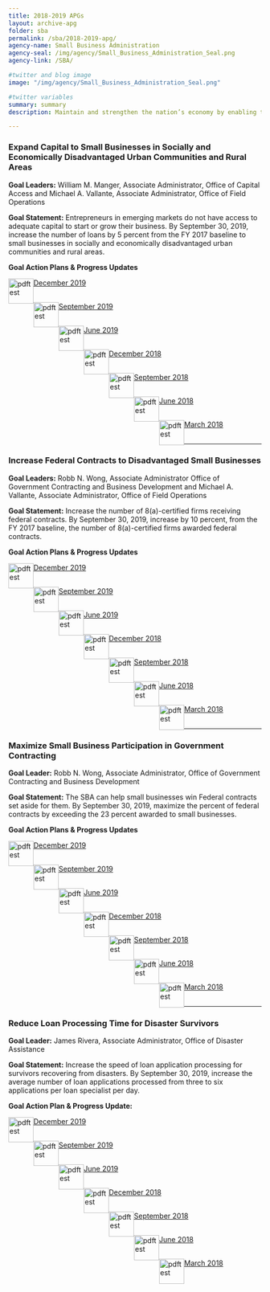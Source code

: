 ```yaml
---
title: 2018-2019 APGs
layout: archive-apg
folder: sba
permalink: /sba/2018-2019-apg/
agency-name: Small Business Administration
agency-seal: /img/agency/Small_Business_Administration_Seal.png
agency-link: /SBA/

#twitter and blog image
image: "/img/agency/Small_Business_Administration_Seal.png"

#twitter variables
summary: summary
description: Maintain and strengthen the nation’s economy by enabling the establishment and vitality of small business and by assisting in the economic recovery of communities after disasters.

---
```

<h3>Expand Capital to Small Businesses in Socially and Economically Disadvantaged Urban Communities and Rural Areas</h3>
<p><b>Goal Leaders:</b> William M. Manger, Associate Administrator, Office of Capital Access and Michael A. Vallante, Associate Administrator, Office of Field Operations</p>
<p><b>Goal Statement:</b>
Entrepreneurs in emerging markets do not have access to adequate capital to start or grow their business. By September 30, 2019, increase the number of loans by 5 percent from the FY 2017 baseline to small businesses in socially and economically disadvantaged urban communities and rural areas. </p>

<p><b>Goal Action Plans & Progress Updates</b></p>
<div class="usa-width-one-whole usa-media_block">
<div class= "usa-grid usa-graphic_list-row" style="padding-left:0rem;">

<div class="usa-width-one-half usa-media_block">
  <p style="margin-bottom:30px;"><img src="{{site.baseurl}}/img/PDF_icon.png" alt="pdftest" style="float:left;width:50px;align:bottom;"><a class="usa-external_link" href="{{site.baseurl}}/{{page.folder}}/2019_dec_SBA_Expand_Capital_to_Small_Businesses.pdf">December 2019</a></p>
  <p style="margin-bottom:30px;"><img src="{{site.baseurl}}/img/PDF_icon.png" alt="pdftest" style="float:left;width:50px;align:bottom;"><a class="usa-external_link" href="{{site.baseurl}}/{{page.folder}}/FY2019_sept_SBA_Expand_Capital_to_Small_Businesses.pdf">September 2019</a></p>
  <p style="margin-bottom:30px;"><img src="{{site.baseurl}}/img/PDF_icon.png" alt="pdftest" style="float:left;width:50px;align:bottom;"><a class="usa-external_link" href="{{site.baseurl}}/{{page.folder}}/FY2019_June_SBA_Expand_Capital_to_Small_Businesses.pdf">June 2019</a></p>
</div>

<div class="usa-width-one-half usa-media_block">
  <p style="margin-bottom:30px;"><img src="{{site.baseurl}}/img/PDF_icon.png" alt="pdftest" style="float:left;width:50px;align:bottom;"><a class="usa-external_link" href="{{site.baseurl}}/{{page.folder}}/FY2018_Q4_SBA_Expand_Capital_to_Small_Businesses.pdf">December 2018</a></p>
  <p style="margin-bottom:30px;"><img src="{{site.baseurl}}/img/PDF_icon.png" alt="pdftest" style="float:left;width:50px;align:bottom;"><a class="usa-external_link" href="{{site.baseurl}}/{{page.folder}}/FY2018_Q3_SBA_Expand_Capital_to_Small_Businesses.pdf">September 2018</a></p>
  <p style="margin-bottom:30px;"><img src="{{site.baseurl}}/img/PDF_icon.png" alt="pdftest" style="float:left;width:50px;align:bottom;"><a class="usa-external_link" href="{{site.baseurl}}/{{page.folder}}/FY2018_Q2_SBA_Expand_Capital_to_Small_Businesses.pdf">June 2018</a></p>
  <p style="margin-bottom:30px;"><img src="{{site.baseurl}}/img/PDF_icon.png" alt="pdftest" style="float:left;width:50px;align:bottom;"><a class="usa-external_link" href="{{site.baseurl}}/{{page.folder}}/FY2018_Q1_SBA_Expand_Capital_to_Small_Businesses.pdf">March 2018</a></p>
</div>

</div>
</div>

<hr>

<h3>Increase Federal Contracts to Disadvantaged Small Businesses</h3>
<p><b>Goal Leaders:</b> Robb N. Wong, Associate Administrator Office of Government Contracting and Business Development and Michael A. Vallante, Associate Administrator, Office of Field Operations</p>
<p><b>Goal Statement:</b> Increase the number of 8(a)-certified firms receiving federal contracts. By September 30, 2019, increase by 10 percent, from the FY 2017 baseline, the number of 8(a)-certified firms awarded federal contracts. </p>

<p><b>Goal Action Plans & Progress Updates</b></p>

<div class="usa-width-one-whole usa-media_block">
<div class= "usa-grid usa-graphic_list-row" style="padding-left:0rem;">

<div class="usa-width-one-half usa-media_block">
  <p style="margin-bottom:30px;"><img src="{{site.baseurl}}/img/PDF_icon.png" alt="pdftest" style="float:left;width:50px;align:bottom;"><a class="usa-external_link" href="{{site.baseurl}}/{{page.folder}}/2019_dec_SBA_Increase_Federal_Contracts_to_Disadvantaged_Small_Businesses.pdf">December 2019</a></p>
  <p style="margin-bottom:30px;"><img src="{{site.baseurl}}/img/PDF_icon.png" alt="pdftest" style="float:left;width:50px;align:bottom;"><a class="usa-external_link" href="{{site.baseurl}}/{{page.folder}}/FY2019_sept_SBA_Increase_Federal_Contracts_to_Disadvantaged_Small_Businesses.pdf">September 2019</a></p>
  <p style="margin-bottom:30px;"><img src="{{site.baseurl}}/img/PDF_icon.png" alt="pdftest" style="float:left;width:50px;align:bottom;"><a class="usa-external_link" href="{{site.baseurl}}/{{page.folder}}/FY2019_June_SBA_Increase_Federal_Contracts_to_Disadvantaged_Small_Businesses.pdf">June 2019</a></p>
</div>

<div class="usa-width-one-half usa-media_block">
  <p style="margin-bottom:30px;"><img src="{{site.baseurl}}/img/PDF_icon.png" alt="pdftest" style="float:left;width:50px;align:bottom;"><a class="usa-external_link" href="{{site.baseurl}}/{{page.folder}}/FY2018_Q4_SBA_Increase_Federal_Contracts_to_Disadvantaged_Small_Businesses.pdf">December 2018</a></p>
  <p style="margin-bottom:30px;"><img src="{{site.baseurl}}/img/PDF_icon.png" alt="pdftest" style="float:left;width:50px;align:bottom;"><a class="usa-external_link" href="{{site.baseurl}}/{{page.folder}}/FY2018_Q3_SBA_Increase_Federal_Contracts_to_Disadvantaged_Small_Businesses.pdf">September 2018</a></p>
  <p style="margin-bottom:30px;"><img src="{{site.baseurl}}/img/PDF_icon.png" alt="pdftest" style="float:left;width:50px;align:bottom;"><a class="usa-external_link" href="{{site.baseurl}}/{{page.folder}}/FY2018_Q2_SBA_Increase_Federal_Contracts_to_Disadvantaged_Small_Businesses.pdf">June 2018</a></p>
  <p style="margin-bottom:30px;"><img src="{{site.baseurl}}/img/PDF_icon.png" alt="pdftest" style="float:left;width:50px;align:bottom;"><a class="usa-external_link" href="{{site.baseurl}}/{{page.folder}}/FY2018_Q1_SBA_Increase_Federal_Contracts_to_Disadvantaged_Small_Businesses.pdf">March 2018</a></p>
</div>

</div>
</div>

<hr>

<h3>Maximize Small Business Participation in Government Contracting</h3>
<p><b>Goal Leader:</b> Robb N. Wong, Associate Administrator, Office of Government Contracting and Business Development</p>
<p><b>Goal Statement:</b> The SBA can help small businesses win Federal contracts set aside for them. By September 30, 2019, maximize the percent of federal contracts by exceeding the 23 percent awarded to small businesses. </p>

<p><b>Goal Action Plans & Progress Updates</b></p>

<div class="usa-width-one-whole usa-media_block">
<div class= "usa-grid usa-graphic_list-row" style="padding-left:0rem;">

<div class="usa-width-one-half usa-media_block">
  <p style="margin-bottom:30px;"><img src="{{site.baseurl}}/img/PDF_icon.png" alt="pdftest" style="float:left;width:50px;align:bottom;"><a class="usa-external_link" href="{{site.baseurl}}/{{page.folder}}/2019_dec_SBA_Maximize_Small_Business_Participation.pdf">December 2019</a></p>
  <p style="margin-bottom:30px;"><img src="{{site.baseurl}}/img/PDF_icon.png" alt="pdftest" style="float:left;width:50px;align:bottom;"><a class="usa-external_link" href="{{site.baseurl}}/{{page.folder}}/FY2019_sept_SBA_Maximize_Small_Business_Participation.pdf">September 2019</a></p>
  <p style="margin-bottom:30px;"><img src="{{site.baseurl}}/img/PDF_icon.png" alt="pdftest" style="float:left;width:50px;align:bottom;"><a class="usa-external_link" href="{{site.baseurl}}/{{page.folder}}/FY2019_June_SBA_Maximize_Small_Business_Participation.pdf">June 2019</a></p>
</div>

<div class="usa-width-one-half usa-media_block">
  <p style="margin-bottom:30px;"><img src="{{site.baseurl}}/img/PDF_icon.png" alt="pdftest" style="float:left;width:50px;align:bottom;"><a class="usa-external_link" href="{{site.baseurl}}/{{page.folder}}/FY2018_Q4_SBA_Maximize_Small_Business_Participation.pdf">December 2018</a></p>
  <p style="margin-bottom:30px;"><img src="{{site.baseurl}}/img/PDF_icon.png" alt="pdftest" style="float:left;width:50px;align:bottom;"><a class="usa-external_link" href="{{site.baseurl}}/{{page.folder}}/FY2018_Q3_SBA_Maximize_Small_Business_Participation.pdf">September 2018</a></p>
  <p style="margin-bottom:30px;"><img src="{{site.baseurl}}/img/PDF_icon.png" alt="pdftest" style="float:left;width:50px;align:bottom;"><a class="usa-external_link" href="{{site.baseurl}}/{{page.folder}}/FY2018_Q2_SBA_Maximize_Small_Business_Participation.pdf">June 2018</a></p>
  <p style="margin-bottom:30px;"><img src="{{site.baseurl}}/img/PDF_icon.png" alt="pdftest" style="float:left;width:50px;align:bottom;"><a class="usa-external_link" href="{{site.baseurl}}/{{page.folder}}/FY2018_Q1_SBA_Maximize_Small_Business_Participation.pdf">March 2018</a></p>
</div>

</div>
</div>

<hr>

<h3>Reduce Loan Processing Time for Disaster Survivors</h3>
<p><b>Goal Leader:</b> James Rivera, Associate Administrator, Office of Disaster Assistance</p>
<p><b>Goal Statement:</b> Increase the speed of loan application processing for survivors recovering from disasters. By September 30, 2019, increase the average number of loan applications processed from three to six applications per loan specialist per day. </p>

<p><b>Goal Action Plan & Progress Update:</b></p>

<div class="usa-width-one-whole usa-media_block">
<div class= "usa-grid usa-graphic_list-row" style="padding-left:0rem;">

<div class="usa-width-one-half usa-media_block">
  <p style="margin-bottom:30px;"><img src="{{site.baseurl}}/img/PDF_icon.png" alt="pdftest" style="float:left;width:50px;align:bottom;"><a class="usa-external_link" href="{{site.baseurl}}/{{page.folder}}/2019_dec_SBA_Reduce_Loan_Processing_Time.pdf">December 2019</a></p>
  <p style="margin-bottom:30px;"><img src="{{site.baseurl}}/img/PDF_icon.png" alt="pdftest" style="float:left;width:50px;align:bottom;"><a class="usa-external_link" href="{{site.baseurl}}/{{page.folder}}/FY2019_sept_SBA_Reduce_Loan_Processing_Time.pdf">September 2019</a></p>
  <p style="margin-bottom:30px;"><img src="{{site.baseurl}}/img/PDF_icon.png" alt="pdftest" style="float:left;width:50px;align:bottom;"><a class="usa-external_link" href="{{site.baseurl}}/{{page.folder}}/FY2019_June_SBA_Reduce_Loan_Processing_Time.pdf">June 2019</a></p>
</div>

<div class="usa-width-one-half usa-media_block">
  <p style="margin-bottom:30px;"><img src="{{site.baseurl}}/img/PDF_icon.png" alt="pdftest" style="float:left;width:50px;align:bottom;"><a class="usa-external_link" href="{{site.baseurl}}/{{page.folder}}/FY2018_Q4_SBA_Reduce_Loan_Processing_Time.pdf">December 2018</a></p>
  <p style="margin-bottom:30px;"><img src="{{site.baseurl}}/img/PDF_icon.png" alt="pdftest" style="float:left;width:50px;align:bottom;"><a class="usa-external_link" href="{{site.baseurl}}/{{page.folder}}/FY2018_Q3_SBA_Reduce_Loan_Processing_Time.pdf">September 2018</a></p>
  <p style="margin-bottom:30px;"><img src="{{site.baseurl}}/img/PDF_icon.png" alt="pdftest" style="float:left;width:50px;align:bottom;"><a class="usa-external_link" href="{{site.baseurl}}/{{page.folder}}/FY2018_Q2_SBA_Reduce_Loan_Processing_Time.pdf">June 2018</a></p>
  <p style="margin-bottom:30px;"><img src="{{site.baseurl}}/img/PDF_icon.png" alt="pdftest" style="float:left;width:50px;align:bottom;"><a class="usa-external_link" href="{{site.baseurl}}/{{page.folder}}/FY2018_Q1_SBA_Reduce_Loan_Processing_Time.pdf">March 2018</a></p>
</div>

</div>
</div>
